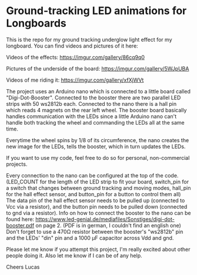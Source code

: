 # Ground-tracking LED animations for Longboards

This is the repo for my ground tracking underglow light effect for my longboard. 
You can find videos and pictures of it here:



Videos of the effects:                    https://imgur.com/gallery/86cq9q0

Pictures of the underside of the board:   https://imgur.com/gallery/5WJpUBA

Videos of me riding it:                   https://imgur.com/gallery/xfXjWVt



The project uses an Arduino nano which is connected to a little board called "Digi-Dot-Booster".
Connected to the booster there are two parallel LED strips with 50 ws2812b each.
Connected to the nano there is a hall pin which reads 4 magnets on the rear left wheel.
The booster board basically handles communication with the LEDs since a little Arduino nano can't handle both tracking the wheel and commanding the LEDs all at the same time.


Everytime the wheel spins by 1/8 of its circumference, the nano creates the new image for the LEDs, tells the booster, which in turn updates the LEDs.


If you want to use my code, feel free to do so for personal, non-commercial projects.


Every connection to the nano can be configured at the top of the code. 
(LED_COUNT for the length of the LED strip to fit your board, switch_pin for a switch that changes between ground tracking and moving modes, hall_pin for the hall effect sensor, and button_pin for a button to control them all) 
The data pin of the hall effect sensor needs to be pulled up (connected to Vcc via a resistor), and the button pin needs to be pulled down (connected to gnd via a resistor).
Info on how to connect the booster to the nano can be found here: https://www.led-genial.de/mediafiles/Sonstiges/digi-dot-booster.pdf on page 2.
(PDF is in german, I couldn't find an english one)
Don't forget to use a 470Ω resistor between the booster's "ws2812b" pin and the LEDs' "din" pin and a 1000 μF capacitor across Vdd and gnd.


Please let me know if you attempt this project, I'm really excited about other people doing it. Also let me know if I can be of any help.


Cheers
Lucas
